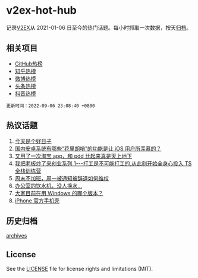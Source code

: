 # v2ex-hot-hub

 记录[V2EX](https://www.v2ex.com/)从 2021-01-06 日至今的热门话题。每小时抓取一次数据，按天[归档](archives)。
 
 ## 相关项目

- [GitHub热榜](https://github.com/lonnyzhang423/github-hot-hub)
- [知乎热榜](https://github.com/lonnyzhang423/zhihu-hot-hub)
- [微博热榜](https://github.com/lonnyzhang423/weibo-hot-hub)
- [头条热榜](https://github.com/lonnyzhang423/toutiao-hot-hub)
- [抖音热榜](https://github.com/lonnyzhang423/douyin-hot-hub)


 `更新时间：2022-09-06 23:08:40 +0800`

## 热议话题

1. [今天是个好日子](https://www.v2ex.com/t/877973)
1. [国内安卓系统有哪些“花里胡哨”的功能是让 iOS 用户所羡慕的？](https://www.v2ex.com/t/877975)
1. [又用了一次淘宝 app，和 pdd 比起来真是天上地下](https://www.v2ex.com/t/877970)
1. [我把老板炒了来创业系列 1---打工是不可能打工的,从此刻开始全身心投入 TS 全栈训练营](https://www.v2ex.com/t/877957)
1. [周末不加班，周一被通知被辞退如何维权](https://www.v2ex.com/t/877949)
1. [办公室的饮水机，没人换水...](https://www.v2ex.com/t/877999)
1. [大家目前在用 Windows 的哪个版本？](https://www.v2ex.com/t/877983)
1. [iPhone 官方手机壳](https://www.v2ex.com/t/878028)

## 历史归档

[archives](archives)

## License

See the [LICENSE](LICENSE) file for license rights and limitations (MIT).
